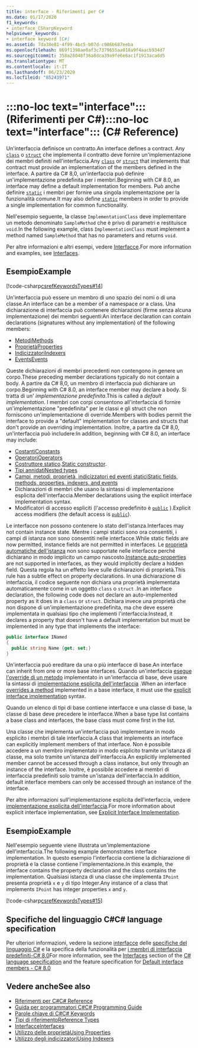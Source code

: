 ```yaml
---
title: interface - Riferimenti per C#
ms.date: 01/17/2020
f1_keywords:
- interface_CSharpKeyword
helpviewer_keywords:
- interface keyword [C#]
ms.assetid: 7da38e81-4f99-4bc5-b07d-c986b687eeba
ms.openlocfilehash: 869f1398ae0af3c7379655aa018a9f4aacb934d7
ms.sourcegitcommit: 358a28048f36a8dca39a9fe6e6ac1f1913acadd5
ms.translationtype: MT
ms.contentlocale: it-IT
ms.lasthandoff: 06/23/2020
ms.locfileid: "85243971"
---
```

# <a name="no-loc-textinterface-c-reference"></a><span data-ttu-id="00b88-102">:::no-loc text="interface":::(Riferimenti per C#)</span><span class="sxs-lookup"><span data-stu-id="00b88-102">:::no-loc text="interface"::: (C# Reference)</span></span>

<span data-ttu-id="00b88-103">Un'interfaccia definisce un contratto.</span><span class="sxs-lookup"><span data-stu-id="00b88-103">An interface defines a contract.</span></span> <span data-ttu-id="00b88-104">Any [`class`](class.md) o [`struct`](../builtin-types/struct.md) che implementa il contratto deve fornire un'implementazione dei membri definiti nell'interfaccia.</span><span class="sxs-lookup"><span data-stu-id="00b88-104">Any [`class`](class.md) or [`struct`](../builtin-types/struct.md) that implements that contract must provide an implementation of the members defined in the interface.</span></span> <span data-ttu-id="00b88-105">A partire da C# 8,0, un'interfaccia può definire un'implementazione predefinita per i membri.</span><span class="sxs-lookup"><span data-stu-id="00b88-105">Beginning with C# 8.0, an interface may define a default implementation for members.</span></span> <span data-ttu-id="00b88-106">Può anche definire [`static`](static.md) i membri per fornire una singola implementazione per la funzionalità comune.</span><span class="sxs-lookup"><span data-stu-id="00b88-106">It may also define [`static`](static.md) members in order to provide a single implementation for common functionality.</span></span>

<span data-ttu-id="00b88-107">Nell'esempio seguente, la classe `ImplementationClass` deve implementare un metodo denominato `SampleMethod` che è privo di parametri e restituisce `void`.</span><span class="sxs-lookup"><span data-stu-id="00b88-107">In the following example, class `ImplementationClass` must implement a method named `SampleMethod` that has no parameters and returns `void`.</span></span>

<span data-ttu-id="00b88-108">Per altre informazioni e altri esempi, vedere [Interfacce](../../programming-guide/interfaces/index.md).</span><span class="sxs-lookup"><span data-stu-id="00b88-108">For more information and examples, see [Interfaces](../../programming-guide/interfaces/index.md).</span></span>

## <a name="example"></a><span data-ttu-id="00b88-109">Esempio</span><span class="sxs-lookup"><span data-stu-id="00b88-109">Example</span></span>

[!code-csharp[csrefKeywordsTypes#14](~/samples/snippets/csharp/VS_Snippets_VBCSharp/csrefKeywordsTypes/CS/keywordsTypes.cs#14)]

<span data-ttu-id="00b88-110">Un'interfaccia può essere un membro di uno spazio dei nomi o di una classe.</span><span class="sxs-lookup"><span data-stu-id="00b88-110">An interface can be a member of a namespace or a class.</span></span> <span data-ttu-id="00b88-111">Una dichiarazione di interfaccia può contenere dichiarazioni (firme senza alcuna implementazione) dei membri seguenti:</span><span class="sxs-lookup"><span data-stu-id="00b88-111">An interface declaration can contain declarations (signatures without any implementation) of the following members:</span></span>

- [<span data-ttu-id="00b88-112">Metodi</span><span class="sxs-lookup"><span data-stu-id="00b88-112">Methods</span></span>](../../programming-guide/classes-and-structs/methods.md)
- [<span data-ttu-id="00b88-113">Proprietà</span><span class="sxs-lookup"><span data-stu-id="00b88-113">Properties</span></span>](../../programming-guide/classes-and-structs/using-properties.md)
- [<span data-ttu-id="00b88-114">Indicizzatori</span><span class="sxs-lookup"><span data-stu-id="00b88-114">Indexers</span></span>](../../programming-guide/indexers/using-indexers.md)
- [<span data-ttu-id="00b88-115">Events</span><span class="sxs-lookup"><span data-stu-id="00b88-115">Events</span></span>](event.md)

<span data-ttu-id="00b88-116">Queste dichiarazioni di membri precedenti non contengono in genere un corpo.</span><span class="sxs-lookup"><span data-stu-id="00b88-116">These preceding member declarations typically do not contain a body.</span></span> <span data-ttu-id="00b88-117">A partire da C# 8,0, un membro di interfaccia può dichiarare un corpo.</span><span class="sxs-lookup"><span data-stu-id="00b88-117">Beginning with C# 8.0, an interface member may declare a body.</span></span> <span data-ttu-id="00b88-118">Si tratta di un' *implementazione predefinita*.</span><span class="sxs-lookup"><span data-stu-id="00b88-118">This is called a *default implementation*.</span></span> <span data-ttu-id="00b88-119">I membri con corpi consentono all'interfaccia di fornire un'implementazione "predefinita" per le classi e gli struct che non forniscono un'implementazione di override.</span><span class="sxs-lookup"><span data-stu-id="00b88-119">Members with bodies permit the interface to provide a "default" implementation for classes and structs that don't provide an overriding implementation.</span></span> <span data-ttu-id="00b88-120">Inoltre, a partire da C# 8,0, un'interfaccia può includere:</span><span class="sxs-lookup"><span data-stu-id="00b88-120">In addition, beginning with C# 8.0, an interface may include:</span></span>

- [<span data-ttu-id="00b88-121">Costanti</span><span class="sxs-lookup"><span data-stu-id="00b88-121">Constants</span></span>](const.md)
- [<span data-ttu-id="00b88-122">Operatori</span><span class="sxs-lookup"><span data-stu-id="00b88-122">Operators</span></span>](../operators/operator-overloading.md)
- <span data-ttu-id="00b88-123">[Costruttore statico](../../programming-guide/classes-and-structs/constructors.md#static-constructors).</span><span class="sxs-lookup"><span data-stu-id="00b88-123">[Static constructor](../../programming-guide/classes-and-structs/constructors.md#static-constructors).</span></span>
- [<span data-ttu-id="00b88-124">Tipi annidati</span><span class="sxs-lookup"><span data-stu-id="00b88-124">Nested types</span></span>](../../programming-guide/classes-and-structs/nested-types.md)
- [<span data-ttu-id="00b88-125">Campi, metodi, proprietà, indicizzatori ed eventi statici</span><span class="sxs-lookup"><span data-stu-id="00b88-125">Static fields, methods, properties, indexers, and events</span></span>](static.md)
- <span data-ttu-id="00b88-126">Dichiarazioni di membri che usano la sintassi di implementazione esplicita dell'interfaccia.</span><span class="sxs-lookup"><span data-stu-id="00b88-126">Member declarations using the explicit interface implementation syntax.</span></span>
- <span data-ttu-id="00b88-127">Modificatori di accesso espliciti (l'accesso predefinito è [`public`](access-modifiers.md) ).</span><span class="sxs-lookup"><span data-stu-id="00b88-127">Explicit access modifiers (the default access is [`public`](access-modifiers.md)).</span></span>

<span data-ttu-id="00b88-128">Le interfacce non possono contenere lo stato dell'istanza.</span><span class="sxs-lookup"><span data-stu-id="00b88-128">Interfaces may not contain instance state.</span></span> <span data-ttu-id="00b88-129">Mentre i campi statici sono ora consentiti, i campi di istanza non sono consentiti nelle interfacce.</span><span class="sxs-lookup"><span data-stu-id="00b88-129">While static fields are now permitted, instance fields are not permitted in interfaces.</span></span> <span data-ttu-id="00b88-130">Le [proprietà automatiche dell'istanza](../../programming-guide/classes-and-structs/auto-implemented-properties.md) non sono supportate nelle interfacce perché dichiarano in modo implicito un campo nascosto.</span><span class="sxs-lookup"><span data-stu-id="00b88-130">[Instance auto-properties](../../programming-guide/classes-and-structs/auto-implemented-properties.md) are not supported in interfaces, as they would implicitly declare a hidden field.</span></span> <span data-ttu-id="00b88-131">Questa regola ha un effetto lieve sulle dichiarazioni di proprietà.</span><span class="sxs-lookup"><span data-stu-id="00b88-131">This rule has a subtle effect on property declarations.</span></span> <span data-ttu-id="00b88-132">In una dichiarazione di interfaccia, il codice seguente non dichiara una proprietà implementata automaticamente come in un oggetto `class` o `struct` .</span><span class="sxs-lookup"><span data-stu-id="00b88-132">In an interface declaration, the following code does not declare an auto-implemented property as it does in a `class` or `struct`.</span></span> <span data-ttu-id="00b88-133">Dichiara invece una proprietà che non dispone di un'implementazione predefinita, ma che deve essere implementata in qualsiasi tipo che implementi l'interfaccia:</span><span class="sxs-lookup"><span data-stu-id="00b88-133">Instead, it declares a property that doesn't have a default implementation but must be implemented in any type that implements the interface:</span></span>

```csharp
public interface INamed
{
  public string Name {get; set;}
}
```

<span data-ttu-id="00b88-134">Un'interfaccia può ereditare da una o più interfacce di base.</span><span class="sxs-lookup"><span data-stu-id="00b88-134">An interface can inherit from one or more base interfaces.</span></span> <span data-ttu-id="00b88-135">Quando un'interfaccia [esegue l'override di un metodo](override.md) implementato in un'interfaccia di base, deve usare la sintassi di [implementazione esplicita dell'interfaccia](../../programming-guide/interfaces/explicit-interface-implementation.md) .</span><span class="sxs-lookup"><span data-stu-id="00b88-135">When an interface [overrides a method](override.md) implemented in a base interface, it must use the [explicit interface implementation](../../programming-guide/interfaces/explicit-interface-implementation.md) syntax.</span></span>

<span data-ttu-id="00b88-136">Quando un elenco di tipi di base contiene interfacce e una classe di base, la classe di base deve precedere le interfacce.</span><span class="sxs-lookup"><span data-stu-id="00b88-136">When a base type list contains a base class and interfaces, the base class must come first in the list.</span></span>

<span data-ttu-id="00b88-137">Una classe che implementa un'interfaccia può implementare in modo esplicito i membri di tale interfaccia.</span><span class="sxs-lookup"><span data-stu-id="00b88-137">A class that implements an interface can explicitly implement members of that interface.</span></span> <span data-ttu-id="00b88-138">Non è possibile accedere a un membro implementato in modo esplicito tramite un'istanza di classe, ma solo tramite un'istanza dell'interfaccia.</span><span class="sxs-lookup"><span data-stu-id="00b88-138">An explicitly implemented member cannot be accessed through a class instance, but only through an instance of the interface.</span></span> <span data-ttu-id="00b88-139">Inoltre, è possibile accedere ai membri di interfaccia predefiniti solo tramite un'istanza dell'interfaccia.</span><span class="sxs-lookup"><span data-stu-id="00b88-139">In addition, default interface members can only be accessed through an instance of the interface.</span></span>

<span data-ttu-id="00b88-140">Per altre informazioni sull'implementazione esplicita dell'interfaccia, vedere [implementazione esplicita dell'interfaccia](../../programming-guide/interfaces/explicit-interface-implementation.md).</span><span class="sxs-lookup"><span data-stu-id="00b88-140">For more information about explicit interface implementation, see [Explicit Interface Implementation](../../programming-guide/interfaces/explicit-interface-implementation.md).</span></span>

## <a name="example"></a><span data-ttu-id="00b88-141">Esempio</span><span class="sxs-lookup"><span data-stu-id="00b88-141">Example</span></span>

<span data-ttu-id="00b88-142">Nell'esempio seguente viene illustrata un'implementazione dell'interfaccia.</span><span class="sxs-lookup"><span data-stu-id="00b88-142">The following example demonstrates interface implementation.</span></span> <span data-ttu-id="00b88-143">In questo esempio l'interfaccia contiene la dichiarazione di proprietà e la classe contiene l'implementazione.</span><span class="sxs-lookup"><span data-stu-id="00b88-143">In this example, the interface contains the property declaration and the class contains the implementation.</span></span> <span data-ttu-id="00b88-144">Qualsiasi istanza di una classe che implementa `IPoint` presenta proprietà `x` e `y` di tipo Integer.</span><span class="sxs-lookup"><span data-stu-id="00b88-144">Any instance of a class that implements `IPoint` has integer properties `x` and `y`.</span></span>

[!code-csharp[csrefKeywordsTypes#15](~/samples/snippets/csharp/VS_Snippets_VBCSharp/csrefKeywordsTypes/CS/keywordsTypes.cs#15)]

## <a name="c-language-specification"></a><span data-ttu-id="00b88-145">Specifiche del linguaggio C#</span><span class="sxs-lookup"><span data-stu-id="00b88-145">C# language specification</span></span>

<span data-ttu-id="00b88-146">Per ulteriori informazioni, vedere la sezione [interfacce](~/_csharplang/spec/interfaces.md) delle [specifiche del linguaggio C#](~/_csharplang/spec/introduction.md) e la specifica della funzionalità per [i membri di interfaccia predefiniti-C# 8,0](~/_csharplang/proposals/csharp-8.0/default-interface-methods.md)</span><span class="sxs-lookup"><span data-stu-id="00b88-146">For more information, see the [Interfaces](~/_csharplang/spec/interfaces.md) section of the [C# language specification](~/_csharplang/spec/introduction.md) and the feature specification for [Default interface members - C# 8.0](~/_csharplang/proposals/csharp-8.0/default-interface-methods.md)</span></span>

## <a name="see-also"></a><span data-ttu-id="00b88-147">Vedere anche</span><span class="sxs-lookup"><span data-stu-id="00b88-147">See also</span></span>

- [<span data-ttu-id="00b88-148">Riferimenti per C#</span><span class="sxs-lookup"><span data-stu-id="00b88-148">C# Reference</span></span>](../index.md)
- [<span data-ttu-id="00b88-149">Guida per programmatori C#</span><span class="sxs-lookup"><span data-stu-id="00b88-149">C# Programming Guide</span></span>](../../programming-guide/index.md)
- [<span data-ttu-id="00b88-150">Parole chiave di C#</span><span class="sxs-lookup"><span data-stu-id="00b88-150">C# Keywords</span></span>](index.md)
- [<span data-ttu-id="00b88-151">Tipi di riferimento</span><span class="sxs-lookup"><span data-stu-id="00b88-151">Reference Types</span></span>](reference-types.md)
- [<span data-ttu-id="00b88-152">Interfacce</span><span class="sxs-lookup"><span data-stu-id="00b88-152">Interfaces</span></span>](../../programming-guide/interfaces/index.md)
- [<span data-ttu-id="00b88-153">Utilizzo delle proprietà</span><span class="sxs-lookup"><span data-stu-id="00b88-153">Using Properties</span></span>](../../programming-guide/classes-and-structs/using-properties.md)
- [<span data-ttu-id="00b88-154">Utilizzo degli indicizzatori</span><span class="sxs-lookup"><span data-stu-id="00b88-154">Using Indexers</span></span>](../../programming-guide/indexers/using-indexers.md)
